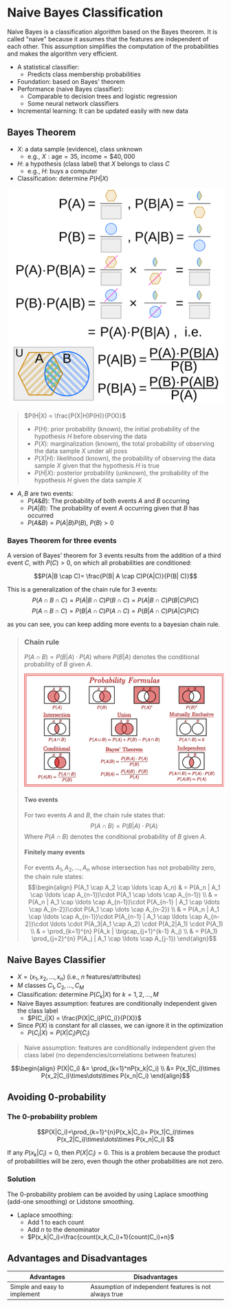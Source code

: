 # Naive Bayes Classification

Naive Bayes is a classification algorithm based on the Bayes theorem. It is called "naive" because it assumes that the features are independent of each other. This assumption simplifies the computation of the probabilities and makes the algorithm very efficient.

* A statistical classifier:
    * Predicts class membership probabilities
* Foundation: based on Bayes' theorem
* Performance (naive Bayes classifier):
    * Comparable to decision trees and logistic regression
    * Some neural network classifiers
* Incremental learning: It can be updated easily with new data

## Bayes Theorem

* $X$: a data sample (evidence), class unknown
    * e.g., $X: \text{age}=35, \ \text{income}=\$40,000$
* $H$: a hypothesis (class label) that $X$ belongs to class $C$
    * e.g., $H$: buys a computer
* Classification: determine $P(H|X)$

![Bayes theorem visual help](Bayes_theorem_visual_proof.png)

> $P(H|X) = \frac{P(X|H)P(H)}{P(X)}$
> * $P(H)$: prior probability (known), the initial probability of the hypothesis $H$ before observing the data
> * $P(X)$: marginalization (known), the total probability of observing the data sample $X$ under all poss
> * $P(X|H)$: likelihood (known), the probability of observing the data sample $X$ given that the hypothesis $H$ is true
> * $P(H|X)$: posterior probability (unknown), the probability of the hypothesis $H$ given the data sample $X$

* $A,B$ are two events:
    * $P(A \& B)$: The probability of both events $A$ and $B$ occurring
    * $P(A|B)$: The probability of event $A$ occurring given that $B$ has occurred
    * $P(A \& B) = P(A|B)P(B),\ P(B)>0$

### Bayes Theorem for three events

A version of Bayes' theorem for 3 events results from the addition of a third event $C$, with $P(C)>0$, on which all
probabilities are conditioned:

$$P(A|B \cap C)= \frac{P(B| A \cap C)P(A|C)}{P(B| C)}$$

This is a generalization of the chain rule for 3 events:
$$
P(A \cap B \cap C) = P(A|B \cap C)P(B \cap C) = P(A|B \cap C)P(B|C)P(C)
$$
$$
P(A \cap B \cap C) = P(B|A \cap C)P(A \cap C) = P(B|A \cap C)P(A|C)P(C)
$$

as you can see, you can keep adding more events to a bayesian chain rule.

> ### Chain rule
>
> $P(A \cap B) = P(B|A)\cdot P(A)$ where $P(B|A)$ denotes the conditional probability of $B$ given $A$.
>
> ![Probability formulas](Probability%20formulas.png)
>
> #### Two events
>
> For two events $A$ and $B$, the chain rule states that:
> $$P(A \cap B) = P(B|A)\cdot P(A)$$
> Where $P(A \cap B)$ denotes the conditional probability of $B$ given $A$.
> #### Finitely many events
> For events $A_1, A_2, \ldots, A_n$ whose intersection has not probability zero, the chain rule states:
$$\begin{align}
P(A_1 \cap A_2 \cap \ldots \cap A_n) & = P(A_n | A_1 \cap \ldots \cap A_{n-1})\cdot P(A_1 \cap \dots \cap A_{n-1})
\\ & = P(A_n | A_1 \cap \ldots \cap A_{n-1})\cdot P(A_{n-1} | A_1 \cap \ldots \cap A_{n-2})\cdot P(A_1 \cap \dots \cap A_{n-2})
\\ & = P(A_n | A_1 \cap \ldots \cap A_{n-1})\cdot P(A_{n-1} | A_1 \cap \ldots \cap A_{n-2})\cdot \ldots \cdot P(A_3|A_1 \cap A_2) \cdot P(A_2|A_1) \cdot P(A_1)
\\ & = \prod_{k=1}^{n} P(A_k | \bigcap_{j=1}^{k-1} A_j)
\\ & = P(A_1) \prod_{j=2}^{n} P(A_j | A_1 \cap \ldots \cap A_{j-1})
\end{align}$$
>

## Naive Bayes Classifier

* $X=\left(x_1,x_2,\dots,x_n \right)$ (i.e., $n$ features/attributes)
* $M$ classes $C_1,C_2,\dots,C_M$
* Classification: determine $P(C_k|X)$ for $k=1,2,\dots,M$
* Naive Bayes assumption: features are conditionally independent given the class label
    * $P(C_i|X) = \frac{P(X|C_i)P(C_i)}{P(X)}$
* Since $P(X)$ is constant for all classes, we can ignore it in the optimization
    * $P(C_i|X) \propto P(X|C_i)P(C_i)$

> Naive assumption: features are conditionally independent given the class label (no dependencies/correlations between
> features)

$$\begin{align}
P(X|C_i) &= \prod_{k=1}^nP(x_k|C_i) \\
&= P(x_1|C_i)\times P(x_2|C_i)\times\dots\times P(x_n|C_i)
\end{align}$$

## Avoiding 0-probability

### The 0-probability problem

$$P(X|C_i)=\prod_{k=1}^{n}P(x_k|C_i)=
P(x_1|C_i)\times P(x_2|C_i)\times\dots\times P(x_n|C_i)
$$

If any $P(x_k|C_i)=0$, then $P(X|C_i)=0$. This is a problem because the product of probabilities will be zero, even
though the other probabilities are not zero.

### Solution
The 0-probability problem can be avoided by using Laplace smoothing (add-one smoothing) or Lidstone smoothing.

* Laplace smoothing:
    * Add 1 to each count
    * Add $n$ to the denominator
    * $P(x_k|C_i)=\frac{count(x_k,C_i)+1}{count(C_i)+n}$

## Advantages and Disadvantages

| Advantages                   | Disadvantages                                         |
|------------------------------|-------------------------------------------------------|
| Simple and easy to implement | Assumption of independent features is not always true |

